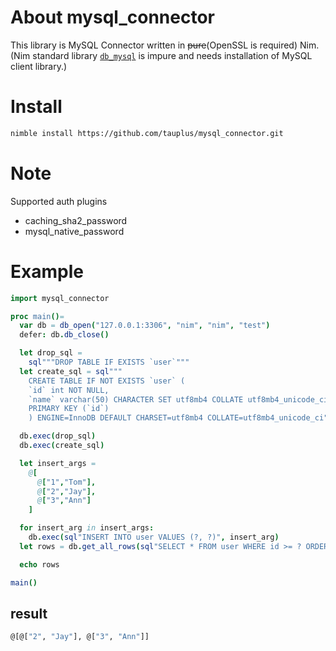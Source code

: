 # About mysql_connector

This library is MySQL Connector written in ~~pure~~(OpenSSL is required) Nim.  
(Nim standard library [`db_mysql`](https://nim-lang.org/docs/db_mysql.html) is impure and needs installation of MySQL client library.)

# Install

```bash
nimble install https://github.com/tauplus/mysql_connector.git
```

# Note

Supported auth plugins
- caching_sha2_password
- mysql_native_password

# Example

```nim
import mysql_connector

proc main()=
  var db = db_open("127.0.0.1:3306", "nim", "nim", "test")
  defer: db.db_close()

  let drop_sql = 
    sql"""DROP TABLE IF EXISTS `user`"""
  let create_sql = sql"""
    CREATE TABLE IF NOT EXISTS `user` (
    `id` int NOT NULL,
    `name` varchar(50) CHARACTER SET utf8mb4 COLLATE utf8mb4_unicode_ci DEFAULT '',
    PRIMARY KEY (`id`)
    ) ENGINE=InnoDB DEFAULT CHARSET=utf8mb4 COLLATE=utf8mb4_unicode_ci"""

  db.exec(drop_sql)
  db.exec(create_sql)

  let insert_args = 
    @[
      @["1","Tom"],
      @["2","Jay"],
      @["3","Ann"]
    ]

  for insert_arg in insert_args:
    db.exec(sql"INSERT INTO user VALUES (?, ?)", insert_arg)
  let rows = db.get_all_rows(sql"SELECT * FROM user WHERE id >= ? ORDER BY id", 2)

  echo rows

main()
```

## result

```bash
@[@["2", "Jay"], @["3", "Ann"]]
```